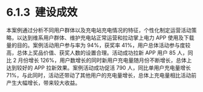 # 6.1.3  建设成效

本案例通过分析不同用户群体以及充电站充电情况的特征，个性化制定运营活动策略，以达到维系用户群体、维护充电站正常运营和拉动掌上电力 APP 使用及下载量的目的。案例活动用户参与率为 94%，获奖率 41%，用户总体活动参与度较高，总体上奖品价值、获奖人数的设置合理。活动成功拉新 APP 用户 85 人，同比 2 月份增长 126%，用户数增长的同时新用户充电量随月份不断增长，总体上达到较好的 APP 拉新效果。案例活动成功促活 790 人，同比单用户充电量增长 71%，与此同时，活动还带动了其他用户的充电量增长，总体上充电量相比活动前产生大幅增长，带来较大收益。
<a name="optKp"></a>